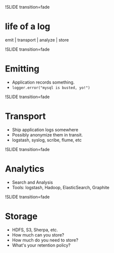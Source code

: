!SLIDE transition=fade
# life of a log

emit | transport | analyze | store

!SLIDE transition=fade
# Emitting

* Application records something.
* `logger.error("mysql is busted, yo!")`

!SLIDE transition=fade
# Transport

* Ship application logs somewhere
* Possibly anonymize them in transit.
* logstash, syslog, scribe, flume, etc

!SLIDE transition=fade
# Analytics

* Search and Analysis
* Tools: logstash, Hadoop, ElasticSearch, Graphite

!SLIDE transition=fade
# Storage

* HDFS, S3, Sherpa, etc.
* How much can you store?
* How much do you need to store?
* What's your retention policy?


